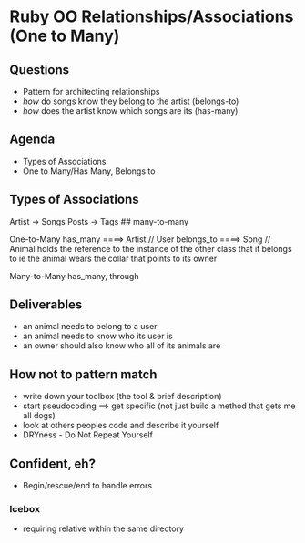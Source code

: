 # Ruby OO Relationships/Associations (One to Many)

## Questions
- Pattern for architecting relationships 
- *how* do songs know they belong to the artist (belongs-to)
- *how* does the artist know which songs are its (has-many)

## Agenda
- Types of Associations 
- One to Many/Has Many, Belongs to


## Types of Associations
Artist -> Songs
Posts -> Tags  ## many-to-many 

One-to-Many
     has_many  ====> Artist // User
     belongs_to ====> Song  // Animal
        holds the reference to the instance of the other class that it belongs to
        ie the animal wears the collar that points to its owner

Many-to-Many
    has_many, through


## Deliverables 
- an animal needs to belong to a user
- an animal needs to know who its user is 
- an owner should also know who all of its animals are

## How not to pattern match
- write down your toolbox (the tool & brief description)
- start pseudocoding ==> get specific (not just build a method that gets me all dogs)
- look at others peoples code and describe it yourself 
- DRYness - Do Not Repeat Yourself 



## Confident, eh?
- Begin/rescue/end to handle errors


### Icebox
- requiring relative within the same directory 
